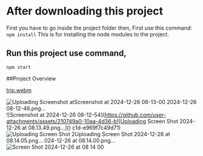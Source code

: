 # After downloading this project

First you have to go inside the project folder then,
First use this command: `npm install`
This is for installing the node modules to the project.

## Run this project use command,


`npm start`

##Project Overview

[trip.webm](https://github.com/user-attachments/assets/0b75710e-6a34-49da-af59-76d4109201ed)


![Uploading Screenshot at![Screenshot at 2024-12-26 08-13-00](https://github.com/user-attachments/assets/03875efc-7a00-4541-945c-807d932c1e7b)
 2024-12-26 08-12-46.png…]()
![Screenshot at 2024-12-26 08-12-54](https://github.com/user-attachments/assets/210749a0-10aa-4d36-b![Uploading Screen Shot 2024-12-26 at 08.13.49.png…]()
c1d-e969f7c49d71)
![Uploading Screen Shot 2![Uploading Screen Shot 2024-12-26 at 08.14.05.png…]()
024-12-26 at 08.14.00.png…]()
![Screen Shot 2024-12-26 at 08 14 00](https://github.com/user-attachments/assets/7cbdd686-e3c2-4685-ac42-e76a602c6008)
